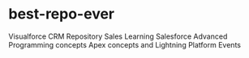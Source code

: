 # best-repo-ever
Visualforce
CRM Repository Sales
Learning Salesforce Advanced Programming concepts
Apex concepts and Lightning
Platform Events
